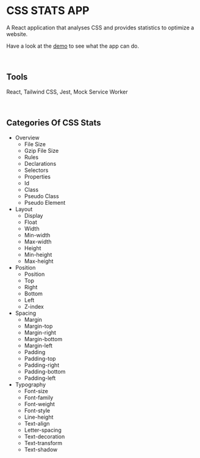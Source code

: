 # CSS STATS APP

A React application that analyses CSS and provides statistics to optimize a website.

Have a look at the [demo](https://daily-coder.github.io/stats/) to see what the app can do.

<br />

## Tools

React, Tailwind CSS, Jest, Mock Service Worker 


<br />

## Categories Of CSS Stats

* Overview
  * File Size
  * Gzip File Size
  * Rules
  * Declarations
  * Selectors
  * Properties
  * Id
  * Class
  * Pseudo Class
  * Pseudo Element
* Layout
  * Display
  * Float
  * Width
  * Min-width
  * Max-width
  * Height
  * Min-height
  * Max-height
* Position
  * Position
  * Top
  * Right
  * Bottom
  * Left
  * Z-index
* Spacing
  * Margin
  * Margin-top
  * Margin-right
  * Margin-bottom
  * Margin-left
  * Padding
  * Padding-top
  * Padding-right
  * Padding-bottom
  * Padding-left
* Typography
  * Font-size
  * Font-family
  * Font-weight
  * Font-style
  * Line-height
  * Text-align
  * Letter-spacing
  * Text-decoration
  * Text-transform
  * Text-shadow